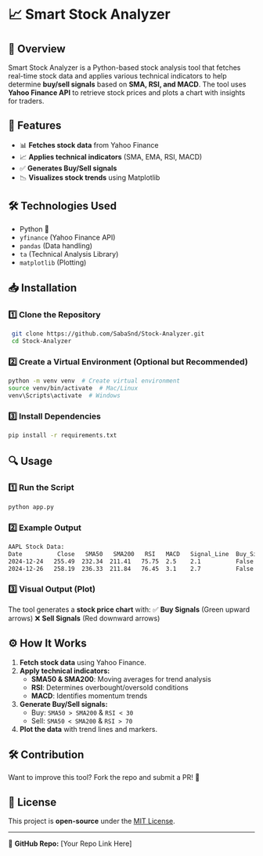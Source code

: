 # 📈 Smart Stock Analyzer

## 📌 Overview
Smart Stock Analyzer is a Python-based stock analysis tool that fetches real-time stock data and applies various technical indicators to help determine **buy/sell signals** based on **SMA, RSI, and MACD**. The tool uses **Yahoo Finance API** to retrieve stock prices and plots a chart with insights for traders.

## 🚀 Features
- 📊 **Fetches stock data** from Yahoo Finance
- 📈 **Applies technical indicators** (SMA, EMA, RSI, MACD)
- ✅ **Generates Buy/Sell signals**
- 📉 **Visualizes stock trends** using Matplotlib

## 🛠️ Technologies Used
- Python 🐍
- `yfinance` (Yahoo Finance API)
- `pandas` (Data handling)
- `ta` (Technical Analysis Library)
- `matplotlib` (Plotting)

## 📥 Installation
### 1️⃣ Clone the Repository
```bash
 git clone https://github.com/SabaSnd/Stock-Analyzer.git
 cd Stock-Analyzer
```
### 2️⃣ Create a Virtual Environment (Optional but Recommended)
```bash
python -m venv venv  # Create virtual environment
source venv/bin/activate  # Mac/Linux
venv\Scripts\activate  # Windows
```
### 3️⃣ Install Dependencies
```bash
pip install -r requirements.txt
```

## 🔍 Usage
### 1️⃣ Run the Script
```bash
python app.py
```
### 2️⃣ Example Output
```bash
AAPL Stock Data:
Date          Close   SMA50   SMA200   RSI   MACD   Signal_Line  Buy_Signal  Sell_Signal
2024-12-24   255.49  232.34  211.41   75.75  2.5    2.1          False       True
2024-12-26   258.19  236.33  211.84   76.45  3.1    2.7          False       True
```
### 3️⃣ Visual Output (Plot)
The tool generates a **stock price chart** with:
✅ **Buy Signals** (Green upward arrows)
❌ **Sell Signals** (Red downward arrows)

## ⚙️ How It Works
1. **Fetch stock data** using Yahoo Finance.
2. **Apply technical indicators:**
   - **SMA50 & SMA200**: Moving averages for trend analysis
   - **RSI**: Determines overbought/oversold conditions
   - **MACD**: Identifies momentum trends
3. **Generate Buy/Sell signals:**
   - Buy: `SMA50 > SMA200` & `RSI < 30`
   - Sell: `SMA50 < SMA200` & `RSI > 70`
4. **Plot the data** with trend lines and markers.

## 🛠️ Contribution
Want to improve this tool? Fork the repo and submit a PR! 🚀

## 📝 License
This project is **open-source** under the [MIT License](LICENSE).

---
🔗 **GitHub Repo:** [Your Repo Link Here]

